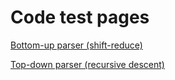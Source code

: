 # Code test pages

[Bottom-up parser (shift-reduce)](https://luisespino.github.io/compilers/peggy/01_differences/shift_reduce.html)

[Top-down parser (recursive descent)](https://luisespino.github.io/compilers/peggy/01_differences/recursive.html)
